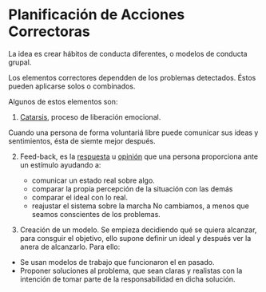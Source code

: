 # Planificación de Acciones Correctoras

La idea es crear hábitos de conducta diferentes, o modelos de  conducta grupal.

Los elementos correctores dependden de los problemas detectados.
Éstos pueden aplicarse solos o combinados.

Algunos de estos elementos son:
1. [Catarsis](http://dle.rae.es/srv/search?m=30&w=catarsis), proceso de liberación emocional.
 
  Cuando una persona de forma voluntariá libre puede comunicar sus ideas y sentimientos, ésta de siemte mejor después.
 
 2. Feed-back, es la [respuesta](http://dle.rae.es/?id=WD6Vhya) u [opinión](http://dle.rae.es/?id=R6gqDaZ) que una persona proporciona ante un estímulo ayudando a:
    * comunicar un estado real sobre algo.
    * comparar la propia percepción de la situación con las demás
    * comparar el ideal con lo real.
    * reajustar el sistema sobre la marcha
No cambiamos, a menos que seamos conscientes de los problemas.

3. Creación de un modelo. 
Se empieza decidiendo qué se quiera alcanzar, para consguir el objetivo, ello supone definir un ideal y después ver la anera de alcanzarlo.
Para ello:
  * Se usan modelos de trabajo que funcionaron el en pasado.
  * Proponer soluciones al problema, que sean claras y realistas con la intención de tomar parte de la responsabilidad en dicha solución.
  
